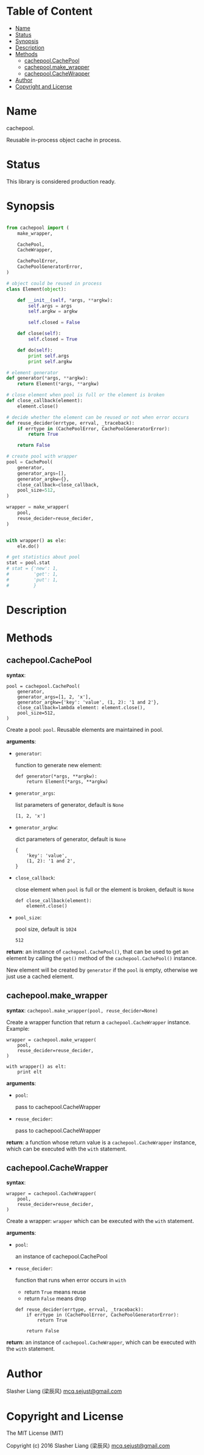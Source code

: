 <!-- START doctoc generated TOC please keep comment here to allow auto update -->
<!-- DON'T EDIT THIS SECTION, INSTEAD RE-RUN doctoc TO UPDATE -->
#   Table of Content

- [Name](#name)
- [Status](#status)
- [Synopsis](#synopsis)
- [Description](#description)
- [Methods](#methods)
  - [cachepool.CachePool](#cachepoolcachepool)
  - [cachepool.make_wrapper](#cachepoolmake_wrapper)
  - [cachepool.CacheWrapper](#cachepoolcachewrapper)
- [Author](#author)
- [Copyright and License](#copyright-and-license)

<!-- END doctoc generated TOC please keep comment here to allow auto update -->


# Name

cachepool.

Reusable in-process object cache in process.

#   Status

This library is considered production ready.

#   Synopsis

```python

from cachepool import (
    make_wrapper,

    CachePool,
    CacheWrapper,

    CachePoolError,
    CachePoolGeneratorError,
)

# object could be reused in process
class Element(object):

    def __init__(self, *args, **argkw):
        self.args = args
        self.argkw = argkw

        self.closed = False

    def close(self):
        self.closed = True

    def do(self):
        print self.args
        print self.argkw

# element generator
def generator(*args, **argkw):
    return Element(*args, **argkw)

# close element when pool is full or the element is broken
def close_callback(element):
    element.close()

# decide whether the element can be reused or not when error occurs
def reuse_decider(errtype, errval, _traceback):
    if errtype in (CachePoolError, CachePoolGeneratorError):
        return True

    return False

# create pool with wrapper
pool = CachePool(
    generator,
    generator_args=[],
    generator_argkw={},
    close_callback=close_callback,
    pool_size=512,
)

wrapper = make_wrapper(
    pool,
    reuse_decider=reuse_decider,
)


with wrapper() as ele:
    ele.do()

# get statistics about pool
stat = pool.stat
# stat = {'new': 1,
#         'get': 1,
#         'put': 1,
#         }
```

#   Description

#   Methods

##  cachepool.CachePool

**syntax**:
```
pool = cachepool.CachePool(
    generator,
    generator_args=[1, 2, 'x'],
    generator_argkw={'key': 'value', (1, 2): '1 and 2'},
    close_callback=lambda element: element.close(),
    pool_size=512,
)
```

Create a pool: `pool`.
Reusable elements are maintained in pool.

**arguments**:
-   `generator`:

    function to generate new element:

    ```
    def generator(*args, **argkw):
        return Element(*args, **argkw)
    ```

-   `generator_args`:

    list parameters of generator, default is `None`

    ```
    [1, 2, 'x']
    ```

-   `generator_argkw`:

    dict parameters of generator, default is `None`

    ```
    {
        'key': 'value',
        (1, 2): '1 and 2',
    }
    ```

-   `close_callback`:

    close element when `pool` is full or the element is broken, default is `None`

    ```
    def close_callback(element):
        element.close()
    ```

-   `pool_size`:

    pool size, default is `1024`

    ```
    512
    ```

**return**:
an instance of `cachepool.CachePool()`, that can be used to get an element
by calling the `get()` method of the `cachepool.CachePool()` instance.

New element will be created by `generator` if the `pool` is empty,
otherwise we just use a cached element.

##  cachepool.make_wrapper

**syntax**:
`cachepool.make_wrapper(pool, reuse_decider=None)`

Create a wrapper function that return a `cachepool.CacheWrapper` instance.
Example:

```
wrapper = cachepool.make_wrapper(
    pool,
    reuse_decider=reuse_decider,
)

with wrapper() as elt:
    print elt
```

**arguments**:
-   `pool`:

    pass to cachepool.CacheWrapper

-   `reuse_decider`:

    pass to cachepool.CacheWrapper

**return**:
a function whose return value is a `cachepool.CacheWrapper` instance, which
can be executed with the `with` statement.

##  cachepool.CacheWrapper

**syntax**:
```
wrapper = cachepool.CacheWrapper(
    pool,
    reuse_decider=reuse_decider,
)
```

Create a wrapper: `wrapper` which can be executed with the `with` statement.

**arguments**:
-   `pool`:

    an instance of cachepool.CachePool

-   `reuse_decider`:

    function that runs when error occurs in `with`
    -   return `True` means reuse
    -   return `False` means drop

    ```
    def reuse_decider(errtype, errval, _traceback):
        if errtype in (CachePoolError, CachePoolGeneratorError):
            return True

        return False
    ```

**return**:
an instance of `cachepool.CacheWrapper`, which can be executed with the `with`
statement.


#   Author

Slasher Liang (梁辰风) <mcq.sejust@gmail.com>

#   Copyright and License

The MIT License (MIT)

Copyright (c) 2016 Slasher Liang (梁辰风) <mcq.sejust@gmail.com>
